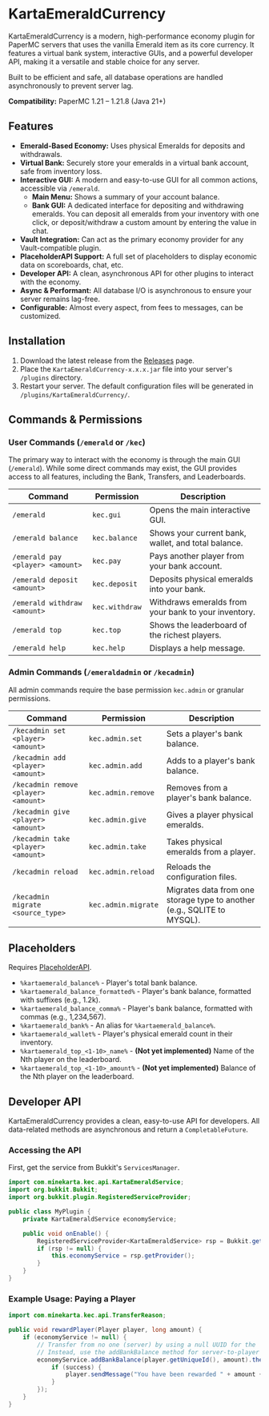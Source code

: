 # KartaEmeraldCurrency

KartaEmeraldCurrency is a modern, high-performance economy plugin for PaperMC servers that uses the vanilla Emerald item as its core currency. It features a virtual bank system, interactive GUIs, and a powerful developer API, making it a versatile and stable choice for any server.

Built to be efficient and safe, all database operations are handled asynchronously to prevent server lag.

**Compatibility:** PaperMC 1.21 – 1.21.8 (Java 21+)

## Features

- **Emerald-Based Economy:** Uses physical Emeralds for deposits and withdrawals.
- **Virtual Bank:** Securely store your emeralds in a virtual bank account, safe from inventory loss.
- **Interactive GUI:** A modern and easy-to-use GUI for all common actions, accessible via `/emerald`.
  - **Main Menu:** Shows a summary of your account balance.
  - **Bank GUI:** A dedicated interface for depositing and withdrawing emeralds. You can deposit all emeralds from your inventory with one click, or deposit/withdraw a custom amount by entering the value in chat.
- **Vault Integration:** Can act as the primary economy provider for any Vault-compatible plugin.
- **PlaceholderAPI Support:** A full set of placeholders to display economic data on scoreboards, chat, etc.
- **Developer API:** A clean, asynchronous API for other plugins to interact with the economy.
- **Async & Performant:** All database I/O is asynchronous to ensure your server remains lag-free.
- **Configurable:** Almost every aspect, from fees to messages, can be customized.

## Installation

1.  Download the latest release from the [Releases](https://github.com/your-repo-link/releases) page.
2.  Place the `KartaEmeraldCurrency-x.x.x.jar` file into your server's `/plugins` directory.
3.  Restart your server. The default configuration files will be generated in `/plugins/KartaEmeraldCurrency/`.

## Commands & Permissions

### User Commands (`/emerald` or `/kec`)
The primary way to interact with the economy is through the main GUI (`/emerald`). While some direct commands may exist, the GUI provides access to all features, including the Bank, Transfers, and Leaderboards.

| Command | Permission | Description |
|---|---|---|
| `/emerald` | `kec.gui` | Opens the main interactive GUI. |
| `/emerald balance` | `kec.balance` | Shows your current bank, wallet, and total balance. |
| `/emerald pay <player> <amount>` | `kec.pay` | Pays another player from your bank account. |
| `/emerald deposit <amount>` | `kec.deposit` | Deposits physical emeralds into your bank. |
| `/emerald withdraw <amount>` | `kec.withdraw` | Withdraws emeralds from your bank to your inventory. |
| `/emerald top` | `kec.top` | Shows the leaderboard of the richest players. |
| `/emerald help` | `kec.help` | Displays a help message. |

### Admin Commands (`/emeraldadmin` or `/kecadmin`)
All admin commands require the base permission `kec.admin` or granular permissions.

| Command | Permission | Description |
|---|---|---|
| `/kecadmin set <player> <amount>` | `kec.admin.set` | Sets a player's bank balance. |
| `/kecadmin add <player> <amount>` | `kec.admin.add` | Adds to a player's bank balance. |
| `/kecadmin remove <player> <amount>` | `kec.admin.remove` | Removes from a player's bank balance. |
| `/kecadmin give <player> <amount>` | `kec.admin.give` | Gives a player physical emeralds. |
| `/kecadmin take <player> <amount>` | `kec.admin.take` | Takes physical emeralds from a player. |
| `/kecadmin reload` | `kec.admin.reload` | Reloads the configuration files. |
| `/kecadmin migrate <source_type>` | `kec.admin.migrate` | Migrates data from one storage type to another (e.g., SQLITE to MYSQL). |

## Placeholders

Requires [PlaceholderAPI](https://www.spigotmc.org/resources/placeholderapi.624/).

- `%kartaemerald_balance%` - Player's total bank balance.
- `%kartaemerald_balance_formatted%` - Player's bank balance, formatted with suffixes (e.g., 1.2k).
- `%kartaemerald_balance_comma%` - Player's bank balance, formatted with commas (e.g., 1,234,567).
- `%kartaemerald_bank%` - An alias for `%kartaemerald_balance%`.
- `%kartaemerald_wallet%` - Player's physical emerald count in their inventory.
- `%kartaemerald_top_<1-10>_name%` - **(Not yet implemented)** Name of the Nth player on the leaderboard.
- `%kartaemerald_top_<1-10>_amount%` - **(Not yet implemented)** Balance of the Nth player on the leaderboard.

## Developer API

KartaEmeraldCurrency provides a clean, easy-to-use API for developers. All data-related methods are asynchronous and return a `CompletableFuture`.

### Accessing the API

First, get the service from Bukkit's `ServicesManager`.

```java
import com.minekarta.kec.api.KartaEmeraldService;
import org.bukkit.Bukkit;
import org.bukkit.plugin.RegisteredServiceProvider;

public class MyPlugin {
    private KartaEmeraldService economyService;

    public void onEnable() {
        RegisteredServiceProvider<KartaEmeraldService> rsp = Bukkit.getServicesManager().getRegistration(KartaEmeraldService.class);
        if (rsp != null) {
            this.economyService = rsp.getProvider();
        }
    }
}
```

### Example Usage: Paying a Player

```java
import com.minekarta.kec.api.TransferReason;

public void rewardPlayer(Player player, long amount) {
    if (economyService != null) {
        // Transfer from no one (server) by using a null UUID for the 'from' parameter is not supported.
        // Instead, use the addBankBalance method for server-to-player transactions.
        economyService.addBankBalance(player.getUniqueId(), amount).thenAccept(success -> {
            if (success) {
                player.sendMessage("You have been rewarded " + amount + " emeralds!");
            }
        });
    }
}
```
